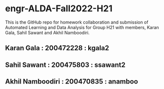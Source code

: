 # engr-ALDA-Fall2022-H21
This is the GitHub repo for homework collaboration and submission of Automated Learning and Data Analysis for Group H21 with members, Karan Gala, Sahil Sawant and Akhil Namboodiri.
## Karan Gala : 200472228 : kgala2
## Sahil Sawant : 200475803 : ssawant2
## Akhil Namboodiri : 200470835 : anamboo
